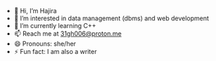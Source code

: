 - 👋 Hi, I’m Hajira
- 👀 I’m interested in data management (dbms) and web development
- 🌱 I’m currently learning C++
- 📫 Reach me at 31gh006@proton.me
- 😄 Pronouns: she/her
- ⚡ Fun fact: I am also a writer

<!---
hajraizz/hajraizz is a ✨ special ✨ repository because its `README.md` (this file) appears on your GitHub profile.
You can click the Preview link to take a look at your changes.
--->
